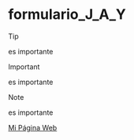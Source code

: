 # formulario_J_A_Y

> [!TIP]
> es importante

> [!IMPORTANT]
> es importante

> [!NOTE]
> es importante
>
> [Mi Página Web](https://Alecrack640.github.io/formulario_J_A_Y/blob/casa/formulario_J_A_Y.html)
